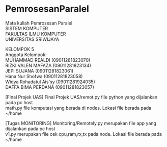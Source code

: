 # PemrosesanParalel
Mata kuliah Pemrosesan Paralel<br/>
SISTEM KOMPUTER<br/>
FAKULTAS ILMU KOMPUTER<br/>
UNIVERSITAS SRIWIJAYA<br/>

KELOMPOK 5 <br/>
Anggota Kelompok: <br/>
MUHAMMAD REALDI           (09011281823070)<br/>
RIZKI VALEN MAFAZA          (09011281823134)<br/>
JEPI SUJANA           (09011281823061)<br/>
Hana Nur Shofwa (09011281823058)<br/>
Widya Rohadatul Ais'sy (09011281924035)<br/>
DAFFA BIMA PERDANA (09011281823057)<br/>

[Final Projek UAS]
Final Projek UAS/remot.py file python yang dijalankan pada pc host <br/>
math.py file komputasi yang berada di nodes. Lokasi file berada pada ~/home

[Tugas MONITORING]
Monitoring/Remotely.py merupakan file app yang dijalankan pada pc host <br/> 
v1.py merupakan file cek cpu,ram,rx,tx pada node. Lokasi file berada pada ~/home
